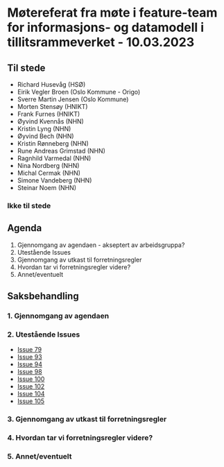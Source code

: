# Møtereferat fra møte i feature-team for informasjons- og datamodell i tillitsrammeverket - 10.03.2023

## Til stede
- Richard Husevåg (HSØ)
- Eirik Vegler Broen (Oslo Kommune - Origo)
- Sverre Martin Jensen (Oslo Kommune)
- Morten Stensøy (HNIKT)
- Frank Furnes (HNIKT)
- Øyvind Kvennås (NHN)
- Kristin Lyng (NHN)
- Øyvind Bech (NHN)
- Kristin Rønneberg (NHN)
- Rune Andreas Grimstad (NHN)
- Ragnhild Varmedal (NHN)
- Nina Nordberg (NHN)
- Michal Cermak (NHN)
- Simone Vandeberg (NHN)
- Steinar Noem (NHN)

### Ikke til stede

## Agenda
1. Gjennomgang av agendaen - akseptert av arbeidsgruppa?
2. Utestående Issues
3. Gjennomgang av utkast til forretningsregler
4. Hvordan tar vi forretningsregler videre?
5. Annet/eventuelt

## Saksbehandling

### 1. Gjennomgang av agendaen

### 2. Utestående Issues
- [Issue 79](https://github.com/NorskHelsenett/Tillitsrammeverk/issues/79)
- [Issue 93](https://github.com/NorskHelsenett/Tillitsrammeverk/issues/93)
- [Issue 94](https://github.com/NorskHelsenett/Tillitsrammeverk/issues/94) 
- [Issue 98](https://github.com/NorskHelsenett/Tillitsrammeverk/issues/98)
- [Issue 100](https://github.com/NorskHelsenett/Tillitsrammeverk/issues/100)
- [Issue 102](https://github.com/NorskHelsenett/Tillitsrammeverk/issues/102)
- [Issue 104](https://github.com/NorskHelsenett/Tillitsrammeverk/issues/104)
- [Issue 105](https://github.com/NorskHelsenett/Tillitsrammeverk/issues/105)

### 3. Gjennomgang av utkast til forretningsregler


### 4. Hvordan tar vi forretningsregler videre?

### 5. Annet/eventuelt